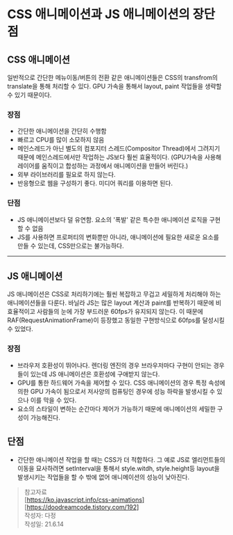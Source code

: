 # CSS 애니메이션과 JS 애니메이션의 장단점  

## CSS 애니메이션  
일반적으로 간단한 메뉴이동/버튼의 전환 같은 애니메이션들은 CSS의 transfrom의 translate을 통해 처리할 수 있다. GPU 가속을 통해서 layout, paint 작업들을 생략할 수 있기 때문이다. 

### 장점  
* 간단한 애니메이션을 간단히 수행함  
* 빠르고 CPU를 많이 소모하지 않음  
* 메인스레드가 아닌 별도의 컴포지터 스레드(Compositor Thread)에서 그려지기 때문에 메인스레드에서만 작업하는 JS보다 훨씬 효율적이다. (GPU가속을 사용해 레이어를 움직이고 합성하는 과정에서 애니메이션을 만들어 버린다.)
* 외부 라이브러리를 필요로 하지 않는다.  
* 반응형으로 웹을 구성하기 좋다. 미디어 쿼리를 이용하면 된다.  
### 단점  
* JS 애니메이션보다 덜 유연함. 요소의 '폭발' 같은 특수한 애니메이션 로직을 구현할 수 없음  
* JS를 사용하면 프로퍼티의 변화뿐만 아니라, 애니메이션에 필요한 새로운 요소를 만들 수 있는데, CSS만으로는 불가능하다. 


---

## JS 애니메이션  
JS 애니메이션은 CSS로 처리하기에는 훨씬 복잡하고 무겁고 세밀하게 처리해야 하는 애니메이션들을 다룬다. 바닐라 JS는 많은 layout 계산과 paint를 반복하기 때문에 비효율적이고 사람들의 눈에 가장 부드러운 60fps가 유지되지 않는다. 이 때문에 RAF(RequestAnimationFrame)이 등장했고 동일한 구현방식으로 60fps를 달성시킬 수 있었다.  

### 장점  
* 브라우저 호환성이 뛰어나다. 렌더링 엔진의 경우 브라우저마다 구현이 안되는 경우들이 있는데 JS 애니메이션은 호환성에 구애받지 않는다.  
* GPU를 통한 하드웨어 가속을 제어할 수 있다. CSS 애니메이션의 경우 특정 속성에 의한 GPU 가속이 됨으로서 저사양의 컴퓨팅인 경우에 성능 하락을 발생시킬 수 있으나 이를 막을 수 있다.  
* 요소의 스타일이 변하는 순간마다 제어가 가능하기 때문에 애니메이션의 세밀한 구성이 가능해진다. 

## 단점  
* 간단한 애니메이션 작업을 할 때는 CSS가 더 적합하다. 그 예로 JS로 엘리먼트들의 이동을 묘사하려면 setInterval을 통해서 style.witdh, style.height등 layout을 발생시키는 작업들을 할 수 밖에 없어 애니메이션의 성능이 낮아진다. 


> 참고자료  
[https://ko.javascript.info/css-animations]  
[https://doodreamcode.tistory.com/192]  
작성자: 다정  
작성일: 21.6.14
